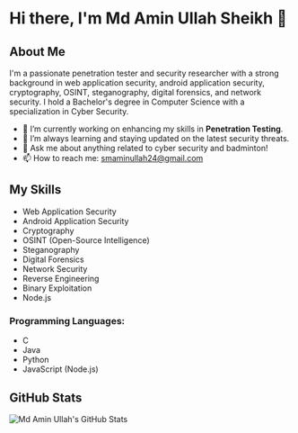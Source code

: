 <!DOCTYPE html>
<html lang="en">
<head>
  <meta charset="UTF-8">
  <meta name="viewport" content="width=device-width, initial-scale=1.0">
  <title>Md Amin Ullah Sheikh's GitHub README</title>
  <link rel="stylesheet" href="https://cdnjs.cloudflare.com/ajax/libs/font-awesome/5.15.3/css/all.min.css">
</head>
<body>

  <h1>Hi there, I'm Md Amin Ullah Sheikh 👋</h1>

  <h2>About Me</h2>

  <p>I'm a passionate penetration tester and security researcher with a strong background in web application security, android application security, cryptography, OSINT, steganography, digital forensics, and network security. I hold a Bachelor's degree in Computer Science with a specialization in Cyber Security.</p>

  <ul>
    <li>🔭 I’m currently working on enhancing my skills in <strong>Penetration Testing</strong>.</li>
    <li>🌱 I’m always learning and staying updated on the latest security threats.</li>
    <li>💬 Ask me about anything related to cyber security and badminton!</li>
    <li>📫 How to reach me: <a href="mailto:smaminullah24@gmail.com">smaminullah24@gmail.com</a></li>
  </ul>

  <h2>My Skills</h2>

  <ul>
    <li>Web Application Security</li>
    <li>Android Application Security</li>
    <li>Cryptography</li>
    <li>OSINT (Open-Source Intelligence)</li>
    <li>Steganography</li>
    <li>Digital Forensics</li>
    <li>Network Security</li>
    <li>Reverse Engineering</li>
    <li>Binary Exploitation</li>
    <li>Node.js</li> <!-- Added Node.js -->
  </ul>

  <h3>Programming Languages:</h3>
  <ul>
    <li>C</li>
    <li>Java</li>
    <li>Python</li>
    <li>JavaScript (Node.js)</li> <!-- Added Node.js -->
  </ul>

  <!-- Rest of your README content... -->

  <h2>GitHub Stats</h2>

  ![Md Amin Ullah's GitHub Stats](https://github-readme-stats.vercel.app/api?username=cyber-aminullah&show_icons=true&theme=radical)

  <!-- Rest of your README content... -->

  <!-- GitHub Contribution Streak -->
  <script src="https://cdn.jsdelivr.net/gh/DenverCoder1/github-readme-streak-stats/streak-stats.js"></script>

</body>
</html>
